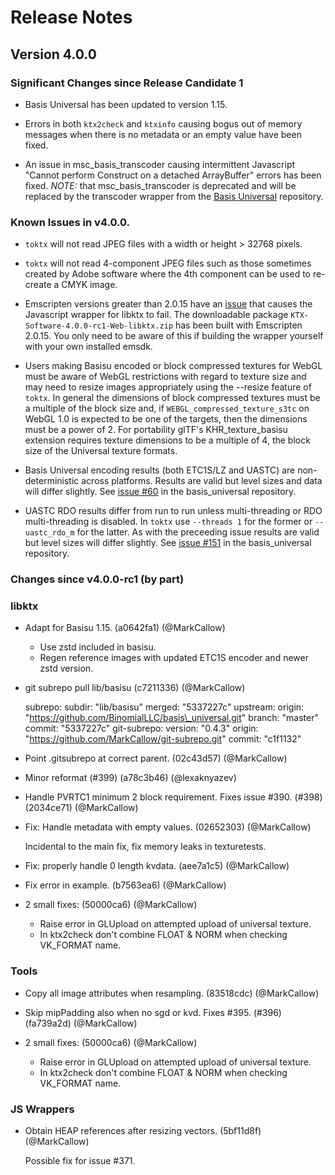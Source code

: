 <!-- Copyright 2021, The Khronos Group Inc. -->
<!-- SPDX-License-Identifier: Apache-2.0 -->
Release Notes
=============
## Version 4.0.0
### Significant Changes since Release Candidate 1

* Basis Universal has been updated to version 1.15.

* Errors in both `ktx2check` and `ktxinfo` causing bogus out of memory messages when there is no metadata or an empty value have been fixed.

* An issue in msc\_basis\_transcoder causing intermittent Javascript
"Cannot perform Construct on a detached ArrayBuffer" errors has been
fixed. _NOTE:_ that msc\_basis\_transcoder is deprecated and will be
replaced by the transcoder wrapper from the
[Basis Universal](https://github.com/BinomialLLC/basis_universal)
repository.

### Known Issues in v4.0.0.

* `toktx` will not read JPEG files with a width or height > 32768 pixels.

* `toktx` will not read 4-component JPEG files such as those sometimes
created by Adobe software where the 4th component can be used to re-create
a CMYK image.

* Emscripten versions greater than 2.0.15 have an
[issue](https://github.com/emscripten-core/emscripten/issues/13926)
that causes the Javascript wrapper for libktx to fail. The downloadable
package `KTX-Software-4.0.0-rc1-Web-libktx.zip` has been built with
Emscripten 2.0.15. You only need to be aware of this if building the
wrapper yourself with your own installed emsdk.

* Users making Basisu encoded or block compressed textures for WebGL
must be aware of WebGL restrictions with regard to texture size and
may need to resize images appropriately using the --resize feature
of `toktx`.  In general the dimensions of block compressed textures
must be a multiple of the block size and, if
`WEBGL_compressed_texture_s3tc` on WebGL 1.0 is expected to be one
of the targets, then the dimensions must be a power of 2. For
portability glTF's KHR\_texture\_basisu extension requires texture
dimensions to be a multiple of 4, the block size of the Universal texture
formats.

* Basis Universal encoding results (both ETC1S/LZ and UASTC) are
non-deterministic across platforms. Results are valid but level
sizes and data will differ slightly.
See [issue #60](https://github.com/BinomialLLC/basis_universal/issues/60)
in the basis_universal repository.

* UASTC RDO results differ from run to run unless multi-threading
or RDO multi-threading is disabled. In `toktx` use `--threads 1` for the
former or `--uastc_rdo_m` for the latter. As with the preceeding issue
results are valid but level sizes will differ slightly. See
[issue #151](https://github.com/BinomialLLC/basis_universal/issues/151)
in the basis_universal repository.

### Changes since v4.0.0-rc1 (by part)
### libktx

* Adapt for Basisu 1.15. (a0642fa1) (@MarkCallow)

  * Use zstd included in basisu.
  * Regen reference images with updated ETC1S encoder and newer zstd version.

* git subrepo pull lib/basisu (c7211336) (@MarkCallow)

  subrepo:
    subdir:   "lib/basisu"
    merged:   "5337227c"
  upstream:
    origin:   "https://github.com/BinomialLLC/basis\_universal.git"
    branch:   "master"
    commit:   "5337227c"
  git-subrepo:
    version:  "0.4.3"
    origin:   "https://github.com/MarkCallow/git-subrepo.git"
    commit:   "c1f1132"

* Point .gitsubrepo at correct parent. (02c43d57) (@MarkCallow)

* Minor reformat (#399) (a78c3b46) (@lexaknyazev)

* Handle PVRTC1 minimum 2 block requirement. Fixes issue #390. (#398) (2034ce71) (@MarkCallow)

* Fix: Handle metadata with empty values. (02652303) (@MarkCallow)

  Incidental to the main fix, fix memory leaks in texturetests.

* Fix: properly handle 0 length kvdata. (aee7a1c5) (@MarkCallow)

* Fix error in example. (b7563ea6) (@MarkCallow)

* 2 small fixes: (50000ca6) (@MarkCallow)

  * Raise error in GLUpload on attempted upload of universal texture.
  * In ktx2check don't combine FLOAT & NORM when checking VK\_FORMAT name.

### Tools

* Copy all image attributes when resampling. (83518cdc) (@MarkCallow)

* Skip mipPadding also when no sgd or kvd. Fixes #395. (#396) (fa739a2d) (@MarkCallow)

* 2 small fixes: (50000ca6) (@MarkCallow)

  * Raise error in GLUpload on attempted upload of universal texture.
  * In ktx2check don't combine FLOAT & NORM when checking VK\_FORMAT name.



### JS Wrappers

* Obtain HEAP references after resizing vectors. (5bf11d8f) (@MarkCallow)

  Possible fix for issue #371.


